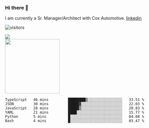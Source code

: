### Hi there 👋

I am currently a Sr. Manager/Architect with Cox Automotive. 
[linkedin](https://www.linkedin.com/in/jefflindholm)

<!--
**jefflindholm/jefflindholm** is a ✨ _special_ ✨ repository because its `README.md` (this file) appears on your GitHub profile.

Here are some ideas to get you started:

- 🔭 I’m currently working on ...
- 🌱 I’m currently learning ...
- 👯 I’m looking to collaborate on ...
- 🤔 I’m looking for help with ...
- 💬 Ask me about ...
- 📫 How to reach me: ...
- 😄 Pronouns: ...
- ⚡ Fun fact: ...
-->
![visitors](https://visitor-badge.glitch.me/badge?page_id=page.id)

<img align="center" src="https://github-readme-stats.vercel.app/api/top-langs/?username=jefflindholm&hide=java,html&title_color=ffffff&text_color=c9cacc&icon_color=2bbc8a&bg_color=1d1f21" />
<br/>
<img height="180em" src="https://github-readme-stats.vercel.app/api?username=jefflindholm&show_icons=true&hide_border=true&&count_private=true&include_all_commits=true" />

<!--START_SECTION:waka-->

```text
TypeScript   46 mins         ████████▒░░░░░░░░░░░░░░░░   33.51 %
JSON         30 mins         █████▓░░░░░░░░░░░░░░░░░░░   22.03 %
JavaScript   28 mins         █████▒░░░░░░░░░░░░░░░░░░░   20.83 %
YAML         21 mins         ████░░░░░░░░░░░░░░░░░░░░░   15.77 %
Python       5 mins          █░░░░░░░░░░░░░░░░░░░░░░░░   04.08 %
Bash         4 mins          █░░░░░░░░░░░░░░░░░░░░░░░░   03.47 %
```

<!--END_SECTION:waka-->

